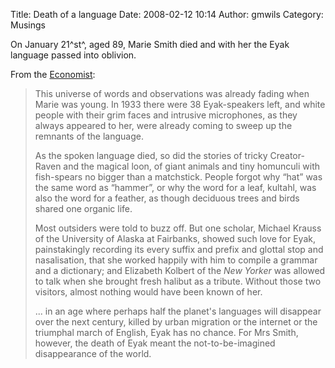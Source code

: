 Title: Death of a language
Date: 2008-02-12 10:14
Author: gmwils
Category: Musings

On January 21^st^, aged 89, Marie Smith died and with her the Eyak
language passed into oblivion.

From the [Economist][]:

> This universe of words and observations was already fading when Marie
> was young. In 1933 there were 38 Eyak-speakers left, and white people
> with their grim faces and intrusive microphones, as they always
> appeared to her, were already coming to sweep up the remnants of the
> language.
>
> As the spoken language died, so did the stories of tricky
> Creator-Raven and the magical loon, of giant animals and tiny
> homunculi with fish-spears no bigger than a matchstick. People forgot
> why “hat” was the same word as “hammer”, or why the word for a leaf,
> kultahl, was also the word for a feather, as though deciduous trees
> and birds shared one organic life.
>
> Most outsiders were told to buzz off. But one scholar, Michael Krauss
> of the University of Alaska at Fairbanks, showed such love for Eyak,
> painstakingly recording its every suffix and prefix and glottal stop
> and nasalisation, that she worked happily with him to compile a
> grammar and a dictionary; and Elizabeth Kolbert of the *New Yorker*
> was allowed to talk when she brought fresh halibut as a tribute.
> Without those two visitors, almost nothing would have been known of
> her.
>
> ... in an age where perhaps half the planet's languages will disappear
> over the next century, killed by urban migration or the internet or
> the triumphal march of English, Eyak has no chance. For Mrs Smith,
> however, the death of Eyak meant the not-to-be-imagined disappearance
> of the world.

  [Economist]: http://www.economist.com/obituary/displaystory.cfm?story_id=10640514
